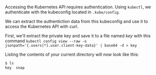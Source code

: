 
Accessing the Kubernetes API requires authentication. Using `kubectl`, we authenticate with the kubeconfig located in `.kube/config`.

We can extract the authentiction data from this kubeconfig and use it to access the Kubernetes API with curl.

First, we'll extract the private key and save it to a file named _key_ with this command
`kubectl config view --raw -o jsonpath='{.users[*].user.client-key-data}' | base64 -d > key`

Listing the contents of your current directory will now look like this:
```bash
$ ls
key  snap
```

